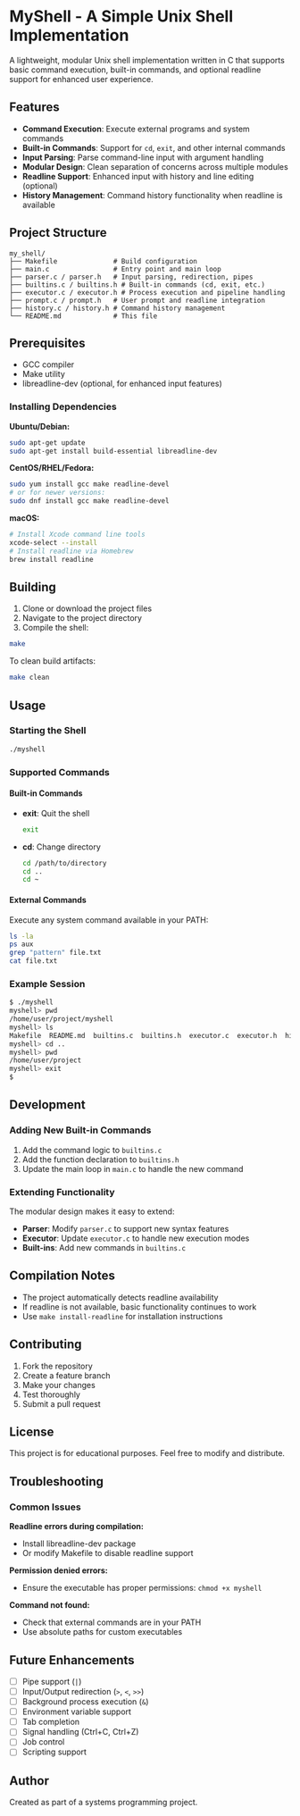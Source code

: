 # MyShell - A Simple Unix Shell Implementation

A lightweight, modular Unix shell implementation written in C that supports basic command execution, built-in commands, and optional readline support for enhanced user experience.

## Features

- **Command Execution**: Execute external programs and system commands
- **Built-in Commands**: Support for `cd`, `exit`, and other internal commands
- **Input Parsing**: Parse command-line input with argument handling
- **Modular Design**: Clean separation of concerns across multiple modules
- **Readline Support**: Enhanced input with history and line editing (optional)
- **History Management**: Command history functionality when readline is available

## Project Structure

```
my_shell/
├── Makefile              # Build configuration
├── main.c                # Entry point and main loop
├── parser.c / parser.h   # Input parsing, redirection, pipes
├── builtins.c / builtins.h # Built-in commands (cd, exit, etc.)
├── executor.c / executor.h # Process execution and pipeline handling
├── prompt.c / prompt.h   # User prompt and readline integration
├── history.c / history.h # Command history management
└── README.md             # This file
```

## Prerequisites

- GCC compiler
- Make utility
- libreadline-dev (optional, for enhanced input features)

### Installing Dependencies

**Ubuntu/Debian:**
```bash
sudo apt-get update
sudo apt-get install build-essential libreadline-dev
```

**CentOS/RHEL/Fedora:**
```bash
sudo yum install gcc make readline-devel
# or for newer versions:
sudo dnf install gcc make readline-devel
```

**macOS:**
```bash
# Install Xcode command line tools
xcode-select --install
# Install readline via Homebrew
brew install readline
```

## Building

1. Clone or download the project files
2. Navigate to the project directory
3. Compile the shell:

```bash
make
```

To clean build artifacts:
```bash
make clean
```

## Usage

### Starting the Shell

```bash
./myshell
```

### Supported Commands

#### Built-in Commands

- **exit**: Quit the shell
  ```bash
  exit
  ```

- **cd**: Change directory
  ```bash
  cd /path/to/directory
  cd ..
  cd ~
  ```

#### External Commands

Execute any system command available in your PATH:

```bash
ls -la
ps aux
grep "pattern" file.txt
cat file.txt
```

### Example Session

```bash
$ ./myshell
myshell> pwd
/home/user/project/myshell
myshell> ls
Makefile  README.md  builtins.c  builtins.h  executor.c  executor.h  history.c  history.h  main.c  myshell  parser.c  parser.h  prompt.c  prompt.h
myshell> cd ..
myshell> pwd
/home/user/project
myshell> exit
$
```

## Development

### Adding New Built-in Commands

1. Add the command logic to `builtins.c`
2. Add the function declaration to `builtins.h`
3. Update the main loop in `main.c` to handle the new command

### Extending Functionality

The modular design makes it easy to extend:

- **Parser**: Modify `parser.c` to support new syntax features
- **Executor**: Update `executor.c` to handle new execution modes
- **Built-ins**: Add new commands in `builtins.c`

## Compilation Notes

- The project automatically detects readline availability
- If readline is not available, basic functionality continues to work
- Use `make install-readline` for installation instructions

## Contributing

1. Fork the repository
2. Create a feature branch
3. Make your changes
4. Test thoroughly
5. Submit a pull request

## License

This project is for educational purposes. Feel free to modify and distribute.

## Troubleshooting

### Common Issues

**Readline errors during compilation:**
- Install libreadline-dev package
- Or modify Makefile to disable readline support

**Permission denied errors:**
- Ensure the executable has proper permissions: `chmod +x myshell`

**Command not found:**
- Check that external commands are in your PATH
- Use absolute paths for custom executables

## Future Enhancements

- [ ] Pipe support (`|`)
- [ ] Input/Output redirection (`>`, `<`, `>>`)
- [ ] Background process execution (`&`)
- [ ] Environment variable support
- [ ] Tab completion
- [ ] Signal handling (Ctrl+C, Ctrl+Z)
- [ ] Job control
- [ ] Scripting support

## Author

Created as part of a systems programming project.
